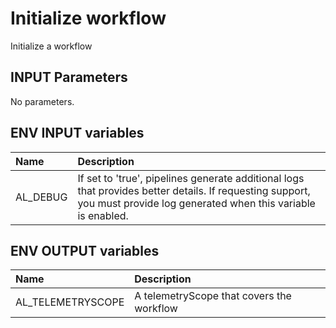 # Initialize workflow

Initialize a workflow

## INPUT Parameters

No parameters.

## ENV INPUT variables

| Name | Description |
| :-- | :-- |
| AL_DEBUG | If set to 'true', pipelines generate additional logs that provides better details. If requesting support, you must provide log generated when this variable is enabled. |

## ENV OUTPUT variables

| Name | Description |
| :-- | :-- |
| AL_TELEMETRYSCOPE | A telemetryScope that covers the workflow |
